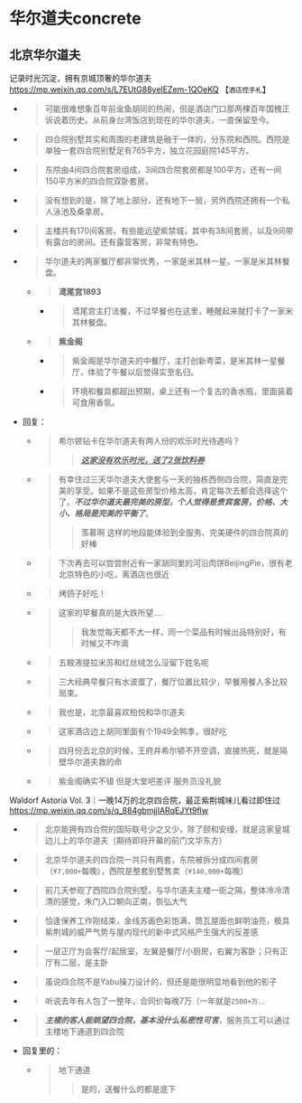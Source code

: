 
# 华尔道夫concrete

## 北京华尔道夫

记录时光沉淀，拥有京城顶奢的华尔道夫 https://mp.weixin.qq.com/s/L7EUtG88yeIEZem-1QOeKQ 【`酒店控手札`】
- > 可能很难想象百年前金鱼胡同的热闹，但是酒店门口那两棵百年国槐正诉说着历史。从前身台湾饭店到现在的华尔道夫，一直保留至今。
- > 四合院别墅其实和周围的老建筑是融于一体的，分东院和西院。西院是单独一套四合院别墅足有765平方，独立花园庭院145平方。
- > 东院由4间四合院套房组成，3间四合院套房都是100平方，还有一间150平方米的四合院双卧套房。
- > 没有想到的是，除了地上部分，还有地下一层，另外西院还拥有一个私人泳池及桑拿房。
- > 主楼共有170间客房，有些能远望紫禁城，其中有38间套房，以及9间带有露台的房间。还有露营客房，非常有特色。
- > 华尔道夫的两家餐厅都非常优秀，一家是米其林一星，一家是米其林餐盘。
  * > **鸢尾宫1893**
    + > 鸢尾宫主打法餐，不过早餐也在这里，睡醒起来就打卡了一家米其林餐盘。
  * > **紫金阁**
    + > 紫金阁是华尔道夫的中餐厅，主打创新粤菜，是米其林一星餐厅，体验了午餐以后觉得实至名归。
    + > 环境和餐具都超出预期，桌上还有一个复古的香水瓶，里面装着可食用香氛。
- 回复：
  * > 希尔顿钻卡在华尔道夫有两人份的欢乐时光待遇吗？
    >> ***<ins>这家没有欢乐时光，送了2张饮料券</ins>***
  * > 有幸住过三天华尔道夫大使套与一天的独栋西侧四合院，简直是完美的享受。如果不是这些房型价格太高，肯定每次去都会选择这个了。***不过华尔道夫最完美的房型，个人觉得是贵宾套房，价格、大小、格局是完美的平衡了***。
    >> 羡慕啊 这样的地段能体验到全服务、完美硬件的四合院真的好棒
  * > 下次再去可以尝尝附近有一家胡同里的河沿肉饼BeijingPie，很有老北京特色的小吃，离酒店也很近
  * > 烤鸽子好吃！
  * > 这家的早餐真的是大跌所望....
    >> 我发觉每天都不大一样，同一个菜品有时候出品特别好，有时候又不咋滴
  * > 五粮液提拉米苏和红丝绒怎么没留下姓名呢
  * > 三大经典早餐只有水波蛋了，餐厅位置比较少，早餐用餐人多比较局束。
  * > 我也是，北京最喜欢柏悦和华尔道夫
  * > 这家酒店边上胡同里面有个1949全鸭季，很好吃
  * > 四月份去北京的时候，王府井希尔顿不开空调，直接热死，就是隔壁华尔道夫救的命
  * > 紫金阁确实不错 但是大堂吧差评 服务员没礼貌

Waldorf Astoria Vol. 3｜一晚14万的北京四合院，最正紫荆城味儿看过即住过 https://mp.weixin.qq.com/s/q_884gbmjjIARqEJYt9flw
- > 北京能拥有四合院的国际联号少之又少，除了颐和安缦，就是这家皇城边儿上的华尔道夫（期待即将开幕的前门文华东方）
- > 北京华尔道夫的四合院一共只有两套，东院被拆分成四间套房（`¥7,000+`每晚），西院是整套别墅售卖（`¥140,000+`每晚）
- > 前几天参观了西院四合院别墅，与华尔道夫主楼一街之隔，整体冷冷清清的感觉，朱门入口朝向正南，恢弘大气
- > 恰逢保养工作刚结束，金线苏画色彩饱满，筒瓦屋面也鲜明油亮，极具紫荆城的威严气势与屋内现代的新中式风格产生强大的反差感
- > 一层正厅为会客厅/起居室，左翼是餐厅/小厨房，右翼为客卧；只有正厅有二层，是主卧
- > 虽说四合院不是Yabu操刀设计的，但还是能很明显地看到他的影子
- > 听说去年有人包了一整年，合同价每晚7万（一年就是`2500+万`…
- > ***主楼的客人能眺望四合院，基本没什么私密性可言***，服务员工可以通过主楼地下通道到四合院
- 回复里的：
  * > 地下通道
    >> 是的，送餐什么的都是底下
